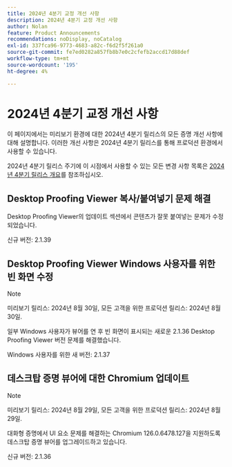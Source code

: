 ```yaml
---
title: 2024년 4분기 교정 개선 사항
description: 2024년 4분기 교정 개선 사항
author: Nolan
feature: Product Announcements
recommendations: noDisplay, noCatalog
exl-id: 337fca96-9773-4683-a82c-f6d2f5f261a0
source-git-commit: fe7ed0282a857fb8b7e0c2cfefb2accd17d88def
workflow-type: tm+mt
source-wordcount: '195'
ht-degree: 4%

---
```


# 2024년 4분기 교정 개선 사항

이 페이지에서는 미리보기 환경에 대한 2024년 4분기 릴리스의 모든 증명 개선 사항에 대해 설명합니다. 이러한 개선 사항은 2024년 4분기 릴리스를 통해 프로덕션 환경에서 사용할 수 있습니다.

2024년 4분기 릴리스 주기에 이 시점에서 사용할 수 있는 모든 변경 사항 목록은 [2024년 4분기 릴리스 개요](/help/quicksilver/product-announcements/product-releases/24-q4-release-activity/24-q4-release-overview.md)를 참조하십시오.

## Desktop Proofing Viewer 복사/붙여넣기 문제 해결

Desktop Proofing Viewer의 업데이트 섹션에서 콘텐츠가 잘못 붙여넣는 문제가 수정되었습니다.

신규 버전: 2.1.39

## Desktop Proofing Viewer Windows 사용자를 위한 빈 화면 수정

>[!NOTE]
>
>미리보기 릴리스: 2024년 8월 30일, 모든 고객을 위한 프로덕션 릴리스: 2024년 8월 30일.

일부 Windows 사용자가 뷰어를 연 후 빈 화면이 표시되는 새로운 2.1.36 Desktop Proofing Viewer 버전 문제를 해결했습니다.

Windows 사용자를 위한 새 버전: 2.1.37


## 데스크탑 증명 뷰어에 대한 Chromium 업데이트

>[!NOTE]
>
>미리보기 릴리스: 2024년 8월 29일, 모든 고객을 위한 프로덕션 릴리스: 2024년 8월 29일.

대화형 증명에서 UI 요소 문제를 해결하는 Chromium 126.0.6478.127을 지원하도록 데스크탑 증명 뷰어를 업그레이드하고 있습니다.

신규 버전: 2.1.36
